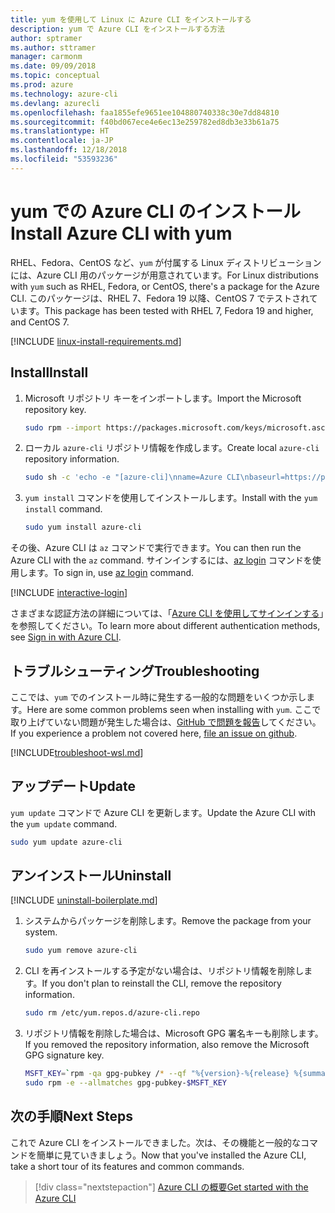 ```yaml
---
title: yum を使用して Linux に Azure CLI をインストールする
description: yum で Azure CLI をインストールする方法
author: sptramer
ms.author: sttramer
manager: carmonm
ms.date: 09/09/2018
ms.topic: conceptual
ms.prod: azure
ms.technology: azure-cli
ms.devlang: azurecli
ms.openlocfilehash: faa1855efe9651ee104880740338c30e7dd84810
ms.sourcegitcommit: f40bd067ece4e6ec13e259782ed8db3e33b61a75
ms.translationtype: HT
ms.contentlocale: ja-JP
ms.lasthandoff: 12/18/2018
ms.locfileid: "53593236"
---
```

# <a name="install-azure-cli-with-yum"></a><span data-ttu-id="febb2-103">yum での Azure CLI のインストール</span><span class="sxs-lookup"><span data-stu-id="febb2-103">Install Azure CLI with yum</span></span>

<span data-ttu-id="febb2-104">RHEL、Fedora、CentOS など、`yum` が付属する Linux ディストリビューションには、Azure CLI 用のパッケージが用意されています。</span><span class="sxs-lookup"><span data-stu-id="febb2-104">For Linux distributions with  `yum` such as RHEL, Fedora, or CentOS, there's a package for the Azure CLI.</span></span> <span data-ttu-id="febb2-105">このパッケージは、RHEL 7、Fedora 19 以降、CentOS 7 でテストされています。</span><span class="sxs-lookup"><span data-stu-id="febb2-105">This package has been tested with RHEL 7, Fedora 19 and higher, and CentOS 7.</span></span>

[!INCLUDE [linux-install-requirements.md](includes/linux-install-requirements.md)]

## <a name="install"></a><span data-ttu-id="febb2-106">Install</span><span class="sxs-lookup"><span data-stu-id="febb2-106">Install</span></span>

1. <span data-ttu-id="febb2-107">Microsoft リポジトリ キーをインポートします。</span><span class="sxs-lookup"><span data-stu-id="febb2-107">Import the Microsoft repository key.</span></span>

   ```bash
   sudo rpm --import https://packages.microsoft.com/keys/microsoft.asc
   ```

2. <span data-ttu-id="febb2-108">ローカル `azure-cli` リポジトリ情報を作成します。</span><span class="sxs-lookup"><span data-stu-id="febb2-108">Create local `azure-cli` repository information.</span></span>

   ```bash
   sudo sh -c 'echo -e "[azure-cli]\nname=Azure CLI\nbaseurl=https://packages.microsoft.com/yumrepos/azure-cli\nenabled=1\ngpgcheck=1\ngpgkey=https://packages.microsoft.com/keys/microsoft.asc" > /etc/yum.repos.d/azure-cli.repo'
   ```

3. <span data-ttu-id="febb2-109">`yum install` コマンドを使用してインストールします。</span><span class="sxs-lookup"><span data-stu-id="febb2-109">Install with the `yum install` command.</span></span>

   ```bash
   sudo yum install azure-cli
   ```

<span data-ttu-id="febb2-110">その後、Azure CLI は `az` コマンドで実行できます。</span><span class="sxs-lookup"><span data-stu-id="febb2-110">You can then run the Azure CLI with the `az` command.</span></span> <span data-ttu-id="febb2-111">サインインするには、[az login](/cli/azure/reference-index#az-login) コマンドを使用します。</span><span class="sxs-lookup"><span data-stu-id="febb2-111">To sign in, use [az login](/cli/azure/reference-index#az-login) command.</span></span>

[!INCLUDE [interactive-login](includes/interactive-login.md)]

<span data-ttu-id="febb2-112">さまざまな認証方法の詳細については、「[Azure CLI を使用してサインインする](authenticate-azure-cli.md)」を参照してください。</span><span class="sxs-lookup"><span data-stu-id="febb2-112">To learn more about different authentication methods, see [Sign in with Azure CLI](authenticate-azure-cli.md).</span></span>

## <a name="troubleshooting"></a><span data-ttu-id="febb2-113">トラブルシューティング</span><span class="sxs-lookup"><span data-stu-id="febb2-113">Troubleshooting</span></span>

<span data-ttu-id="febb2-114">ここでは、`yum` でのインストール時に発生する一般的な問題をいくつか示します。</span><span class="sxs-lookup"><span data-stu-id="febb2-114">Here are some common problems seen when installing with `yum`.</span></span> <span data-ttu-id="febb2-115">ここで取り上げていない問題が発生した場合は、[GitHub で問題を報告](https://github.com/Azure/azure-cli/issues)してください。</span><span class="sxs-lookup"><span data-stu-id="febb2-115">If you experience a problem not covered here, [file an issue on github](https://github.com/Azure/azure-cli/issues).</span></span>

[!INCLUDE[troubleshoot-wsl.md](includes/troubleshoot-wsl.md)]

## <a name="update"></a><span data-ttu-id="febb2-116">アップデート</span><span class="sxs-lookup"><span data-stu-id="febb2-116">Update</span></span>

<span data-ttu-id="febb2-117">`yum update` コマンドで Azure CLI を更新します。</span><span class="sxs-lookup"><span data-stu-id="febb2-117">Update the Azure CLI with the `yum update` command.</span></span>

```bash
sudo yum update azure-cli
```

## <a name="uninstall"></a><span data-ttu-id="febb2-118">アンインストール</span><span class="sxs-lookup"><span data-stu-id="febb2-118">Uninstall</span></span>

[!INCLUDE [uninstall-boilerplate.md](includes/uninstall-boilerplate.md)]

1. <span data-ttu-id="febb2-119">システムからパッケージを削除します。</span><span class="sxs-lookup"><span data-stu-id="febb2-119">Remove the package from your system.</span></span>

   ```bash
   sudo yum remove azure-cli
   ```

2. <span data-ttu-id="febb2-120">CLI を再インストールする予定がない場合は、リポジトリ情報を削除します。</span><span class="sxs-lookup"><span data-stu-id="febb2-120">If you don't plan to reinstall the CLI, remove the repository information.</span></span>

   ```bash
   sudo rm /etc/yum.repos.d/azure-cli.repo
   ```

3. <span data-ttu-id="febb2-121">リポジトリ情報を削除した場合は、Microsoft GPG 署名キーも削除します。</span><span class="sxs-lookup"><span data-stu-id="febb2-121">If you removed the repository information, also remove the Microsoft GPG signature key.</span></span>

   ```bash
   MSFT_KEY=`rpm -qa gpg-pubkey /* --qf "%{version}-%{release} %{summary}\n" | grep Microsoft | awk '{print $1}'`
   sudo rpm -e --allmatches gpg-pubkey-$MSFT_KEY
   ```

## <a name="next-steps"></a><span data-ttu-id="febb2-122">次の手順</span><span class="sxs-lookup"><span data-stu-id="febb2-122">Next Steps</span></span>

<span data-ttu-id="febb2-123">これで Azure CLI をインストールできました。次は、その機能と一般的なコマンドを簡単に見ていきましょう。</span><span class="sxs-lookup"><span data-stu-id="febb2-123">Now that you've installed the Azure CLI, take a short tour of its features and common commands.</span></span>

> [!div class="nextstepaction"]
> [<span data-ttu-id="febb2-124">Azure CLI の概要</span><span class="sxs-lookup"><span data-stu-id="febb2-124">Get started with the Azure CLI</span></span>](get-started-with-azure-cli.md)
